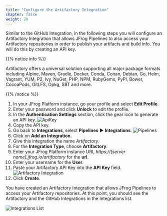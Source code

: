 ```yaml
---
title: "Configure the Artifactory Integration"
chapter: false
weight: 20
---
```

Similar to the GitHub Integration, in the following steps you will configure an Artifactory Integration that allows JFrog Pipelines to also access your Artifactory repositories in order to publish your artifacts and build info. You will do this by creating an API key.

{{% notice info %}}
<p style='text-align: left;'>
Artifactory offers a universal solution supporting all major package formats including Alpine, Maven, Gradle, Docker, Conda, Conan, Debian, Go, Helm, Vagrant, YUM, P2, Ivy, NuGet, PHP, NPM, RubyGems, PyPI, Bower, CocoaPods, GitLFS, Opkg, SBT and more. 
</p>
{{% /notice %}}

1. In your JFrog Platform instance, go your profile and select **Edit Profile**.
2. Enter your password and click **Unlock** to edit the profile.
3. In the **Authentication Settings** section, click the gear icon to generate an API key.
![ApiKey](/images/ApiKey.png)
4. Copy the API key.
5. Go back to **Integrations**, select **Pipelines** ► **Integrations**.
![Pipelines](/images/Integrations.png)
6. Click on **Add an Integration**.
7. Give this integration the name _Artifactory_.
8. For the **Integration Type**, choose **Artifactory**.
9. Enter your JFrog Platform instance URL _https://[server name].jfrog.io/artifactory_ for the **url**.
10. Enter your username for the **User**.
11. Paste your Artifactory API Key into the **API Key** field.
![Artifactory Integration](/images/AddArtifactoryIntegration.png)
10. Click **Create**.

You have created an Artifactory Integration that allows JFrog Pipelines to access your Artifactory repositories. At this point, you should see the Artifactory and the GitHub Integrations in the Integrations list.

![Integrations List](/images/IntegrationsFinal.png)


